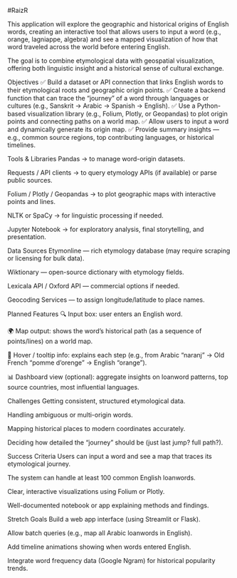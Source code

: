#RaizR

This application will explore the geographic and historical origins of English words, creating an interactive tool that allows users to input a word (e.g., orange, lagniappe, algebra) and see a mapped visualization of how that word traveled across the world before entering English.

The goal is to combine etymological data with geospatial visualization, offering both linguistic insight and a historical sense of cultural exchange.

Objectives
✅ Build a dataset or API connection that links English words to their etymological roots and geographic origin points.
✅ Create a backend function that can trace the “journey” of a word through languages or cultures (e.g., Sanskrit → Arabic → Spanish → English).
✅ Use a Python-based visualization library (e.g., Folium, Plotly, or Geopandas) to plot origin points and connecting paths on a world map.
✅ Allow users to input a word and dynamically generate its origin map.
✅ Provide summary insights — e.g., common source regions, top contributing languages, or historical timelines.

Tools & Libraries
Pandas → to manage word-origin datasets.

Requests / API clients → to query etymology APIs (if available) or parse public sources.

Folium / Plotly / Geopandas → to plot geographic maps with interactive points and lines.

NLTK or SpaCy → for linguistic processing if needed.

Jupyter Notebook → for exploratory analysis, final storytelling, and presentation.

Data Sources
Etymonline — rich etymology database (may require scraping or licensing for bulk data).

Wiktionary — open-source dictionary with etymology fields.

Lexicala API / Oxford API — commercial options if needed.

Geocoding Services — to assign longitude/latitude to place names.

Planned Features
🔍 Input box: user enters an English word.

🌍 Map output: shows the word’s historical path (as a sequence of points/lines) on a world map.

📜 Hover / tooltip info: explains each step (e.g., from Arabic “naranj” → Old French “pomme d’orenge” → English “orange”).

📊 Dashboard view (optional): aggregate insights on loanword patterns, top source countries, most influential languages.

Challenges
Getting consistent, structured etymological data.

Handling ambiguous or multi-origin words.

Mapping historical places to modern coordinates accurately.

Deciding how detailed the “journey” should be (just last jump? full path?).

Success Criteria
Users can input a word and see a map that traces its etymological journey.

The system can handle at least 100 common English loanwords.

Clear, interactive visualizations using Folium or Plotly.

Well-documented notebook or app explaining methods and findings.

Stretch Goals
Build a web app interface (using Streamlit or Flask).

Allow batch queries (e.g., map all Arabic loanwords in English).

Add timeline animations showing when words entered English.

Integrate word frequency data (Google Ngram) for historical popularity trends.

